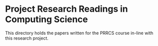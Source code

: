# Project Research Readings in Computing Science

This directory holds the papers written for the PRRCS course in-line with this research project.
